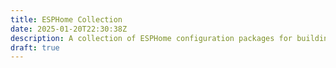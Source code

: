```yaml
---
title: ESPHome Collection
date: 2025-01-20T22:30:38Z
description: A collection of ESPHome configuration packages for building custom Internet of Things devices.
draft: true
---
```

